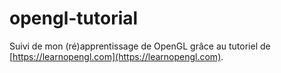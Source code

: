 # opengl-tutorial

Suivi de mon (ré)apprentissage de OpenGL grâce au tutoriel de [https://learnopengl.com](https://learnopengl.com).

